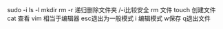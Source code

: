 sudo -i
ls -l
mkdir
rm -r 递归删除文件夹  /-i比较安全
rm 文件
touch 创建文件
cat 查看
vim 相当于编辑器
    esc退出为一般模式
    i 编辑模式
    w保存
    q退出文件
